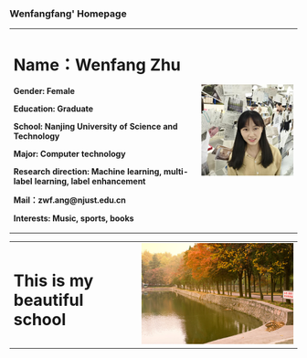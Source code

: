 ### Wenfangfang' Homepage

<table border="0">
  <tr>
    <td width="65%">
      <h1>Name：Wenfang Zhu  </h1>
      <p><b>Gender: Female</b></p>
      <p><b>Education: Graduate</b></p>
      <p><b>School: Nanjing University of Science and Technology</b></p>
      <p><b>Major: Computer technology</b></p>
      <p><b>Research direction: Machine learning, multi-label learning, label enhancement</b></p>
      <p><b>Mail：zwf.ang@njust.edu.cn</b></p>
      <p><b>Interests: Music, sports, books</b></p>
    </td>
    <td width="35%">
      <img src="/Wenfang.jpg" width="100%"> 
    </td>
  </tr>
</table>

<table border="0">
  <tr>
    <td heigth="10%">
      <h1>This is my beautiful school  </h1>
    </td>
    <td heigth="90%">
      <img src="/school.jpg" width="100%">      
    </td>
  </tr>
</table>
